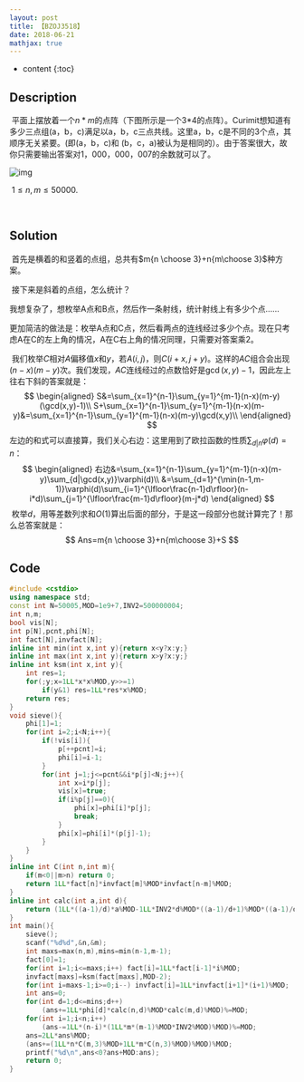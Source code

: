 ```yaml
---
layout: post
title: 【BZOJ3518】
date: 2018-06-21
mathjax: true
---
```

* content
{:toc}
## Description

​	平面上摆放着一个$n*m$的点阵（下图所示是一个3*4的点阵）。Curimit想知道有多少三点组(a，b，c)满足以a，b，c三点共线。这里a，b，c是不同的3个点，其顺序无关紧要。(即(a，b，c)和
(b，c，a)被认为是相同的）。由于答案很大，故你只需要输出答案对1，000，000，007的余数就可以了。

![img](https://www.lydsy.com/JudgeOnline/upload/201404/11.jpg)



​	$1\le n,m\le50000$.



​	



## Solution

​	首先是横着的和竖着的点组，总共有$m{n \choose 3}+n{m\choose 3}$种方案。

​	接下来是斜着的点组，怎么统计？

​	我想复杂了，想枚举A点和B点，然后作一条射线，统计射线上有多少个点......

​	更加简洁的做法是：枚举A点和C点，然后看两点的连线经过多少个点。现在只考虑A在C的左上角的情况，A在C右上角的情况同理，只需要对答案乘2。

​	我们枚举$C$相对$A$偏移值$x$和$y$，若$A(i,j)$，则$C(i+x,j+y)$。这样的$AC$组合会出现$(n-x)(m-y)$次。我们发现，$AC$连线经过的点数恰好是$\gcd(x,y)-1$，因此左上往右下斜的答案就是：
$$
\begin{aligned}
S&=\sum_{x=1}^{n-1}\sum_{y=1}^{m-1}(n-x)(m-y)(\gcd(x,y)-1)\\
S+\sum_{x=1}^{n-1}\sum_{y=1}^{m-1}(n-x)(m-y)&=\sum_{x=1}^{n-1}\sum_{y=1}^{m-1}(n-x)(m-y)\gcd(x,y)\\
\end{aligned}
$$
​	左边的和式可以直接算，我们关心右边：这里用到了欧拉函数的性质$\sum_{d|n}\varphi(d)=n$：
$$
\begin{aligned}
右边&=\sum_{x=1}^{n-1}\sum_{y=1}^{m-1}(n-x)(m-y)\sum_{d|\gcd(x,y)}\varphi(d)\\
&=\sum_{d=1}^{\min(n-1,m-1)}\varphi(d)\sum_{i=1}^{\lfloor\frac{n-1}d\rfloor}(n-i*d)\sum_{j=1}^{\lfloor\frac{m-1}d\rfloor}(m-j*d)
\end{aligned}
$$
​	枚举$d$，用等差数列求和$O(1)$算出后面的部分，于是这一段部分也就计算完了！那么总答案就是：
$$
Ans=m{n \choose 3}+n{m\choose 3}+S
$$


## Code

```c++
#include <cstdio>
using namespace std;
const int N=50005,MOD=1e9+7,INV2=500000004;
int n,m;
bool vis[N];
int p[N],pcnt,phi[N];
int fact[N],invfact[N];
inline int min(int x,int y){return x<y?x:y;}
inline int max(int x,int y){return x>y?x:y;}
inline int ksm(int x,int y){
	int res=1;
	for(;y;x=1LL*x*x%MOD,y>>=1)
		if(y&1) res=1LL*res*x%MOD;
	return res;
}
void sieve(){
	phi[1]=1;
	for(int i=2;i<N;i++){
		if(!vis[i]){
			p[++pcnt]=i;
			phi[i]=i-1;
		}
		for(int j=1;j<=pcnt&&i*p[j]<N;j++){
			int x=i*p[j];
			vis[x]=true;
			if(i%p[j]==0){
				phi[x]=phi[i]*p[j];
				break;
			}
			phi[x]=phi[i]*(p[j]-1);
		}
	}
}
inline int C(int n,int m){
	if(m<0||m>n) return 0;
	return 1LL*fact[n]*invfact[m]%MOD*invfact[n-m]%MOD;
}
inline int calc(int a,int d){
	return (1LL*((a-1)/d)*a%MOD-1LL*INV2*d%MOD*((a-1)/d+1)%MOD*((a-1)/d)%MOD)%MOD;
}
int main(){
	sieve();
	scanf("%d%d",&n,&m);
	int maxs=max(n,m),mins=min(n-1,m-1);
	fact[0]=1;
	for(int i=1;i<=maxs;i++) fact[i]=1LL*fact[i-1]*i%MOD;
	invfact[maxs]=ksm(fact[maxs],MOD-2);
	for(int i=maxs-1;i>=0;i--) invfact[i]=1LL*invfact[i+1]*(i+1)%MOD;
	int ans=0;			
	for(int d=1;d<=mins;d++)
		(ans+=1LL*phi[d]*calc(n,d)%MOD*calc(m,d)%MOD)%=MOD;
	for(int i=1;i<n;i++)	
		(ans-=1LL*(n-i)*(1LL*m*(m-1)%MOD*INV2%MOD)%MOD)%=MOD;
	ans=2LL*ans%MOD;
	(ans+=(1LL*n*C(m,3)%MOD+1LL*m*C(n,3)%MOD)%MOD)%MOD;
	printf("%d\n",ans<0?ans+MOD:ans);
	return 0;
}
```

